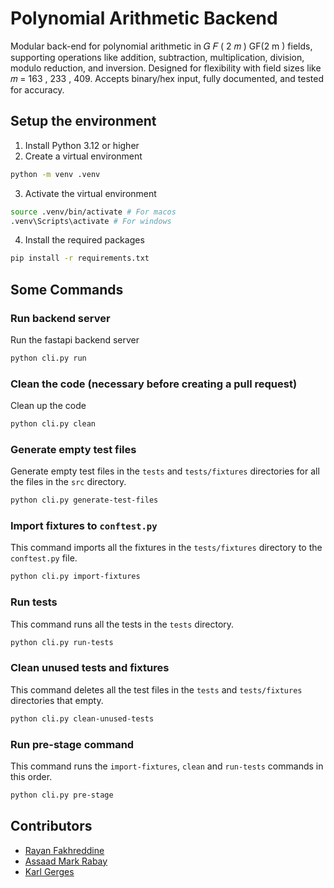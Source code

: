# Polynomial Arithmetic Backend
Modular back-end for polynomial arithmetic in  𝐺 𝐹 ( 2 𝑚 ) GF(2  m  ) fields, supporting operations like addition, subtraction, multiplication, division, modulo reduction, and inversion. Designed for flexibility with field sizes like  𝑚 = 163 , 233 , 409. Accepts binary/hex input, fully documented, and tested for accuracy.

## Setup the environment

1. Install Python 3.12 or higher
2. Create a virtual environment

```bash
python -m venv .venv
```

3. Activate the virtual environment

```bash
source .venv/bin/activate # For macos
.venv\Scripts\activate # For windows
```

4. Install the required packages

```bash
pip install -r requirements.txt
```

## Some Commands

### Run backend server

Run the fastapi backend server

```bash
python cli.py run
```

### Clean the code (necessary before creating a pull request)

Clean up the code

```bash
python cli.py clean
```

### Generate empty test files

Generate empty test files in the `tests` and `tests/fixtures` directories for all the files in the `src` directory.

```bash
python cli.py generate-test-files
```

### Import fixtures to `conftest.py`

This command imports all the fixtures in the `tests/fixtures` directory to the `conftest.py` file.

```bash
python cli.py import-fixtures
```

### Run tests

This command runs all the tests in the `tests` directory.

```bash
python cli.py run-tests
```

### Clean unused tests and fixtures

This command deletes all the test files in the `tests` and `tests/fixtures` directories that empty.

```bash
python cli.py clean-unused-tests
```

### Run pre-stage command

This command runs the `import-fixtures`, `clean` and `run-tests` commands in this order.

```bash
python cli.py pre-stage
```

## Contributors

- [Rayan Fakhreddine](https://github.com/Rayan28461)
- [Assaad Mark Rabay](https://github.com/assaad-23)
- [Karl Gerges](https://github.com/Karl-67)

